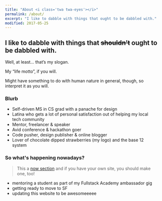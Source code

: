 ```yaml
---
title: "About <i class='twa twa-eyes'></i>"
permalink: /about/
excerpt: "I like to dabble with things that ought to be dabbled with."
modified: 2017-05-25
---
```


<h2>I like to dabble with things that <del>shouldn’t</del> ought to be dabbled with.</h2>

Well, at least… that’s my slogan.

My “life motto”, if you will.

Might have something to do with human nature in general, though, so interpret it as you will.

### Blurb

- Self-driven MS in CS grad with a panache for design <i class='twa twa-mortar-board'></i> <i class='twa twa-hammer'></i> <i class='twa twa-art'></i>
- Latina who gets a lot of personal satisfaction out of helping my local tech community <i class='twa twa-blush'></i>
- Mentor, freelancer & speaker <i class='twa twa-speech-balloon'></i>
- Avid conference & hackathon goer <i class='twa twa-car'></i>
- Code pusher, design publisher & online blogger <i class='twa twa-globe-with-meridians'></i>
- Lover of chocolate dipped strawberries (my logo) and the base 12 system <i class='twa twa-strawberry'></i> <i class='twa twa-chocolate-bar'></i>

### So what's happening nowadays?

> This a [now section](http://nownownow.com/about) and if you have your own site, you should make one, too!

- mentoring a student as part of my Fullstack Academy ambassador gig
- getting ready to move to SF
- updating this website to be awesomeeeee

<!-- Pre elements are perfect for this. -->
<pre class="ascii-element">
</pre>